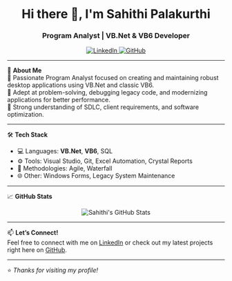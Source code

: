 <h1 align="center">Hi there 👋, I'm Sahithi Palakurthi</h1>
<h3 align="center">Program Analyst | VB.Net & VB6 Developer</h3>

<p align="center">
  <a href="https://www.linkedin.com/in/sahithipalakurthi05/" target="_blank">
    <img src="https://img.shields.io/badge/LinkedIn-blue?style=for-the-badge&logo=linkedin" alt="LinkedIn" />
  </a>
  <a href="https://github.com/SahithiPalakurthi05" target="_blank">
    <img src="https://img.shields.io/badge/GitHub-000?style=for-the-badge&logo=github" alt="GitHub" />
  </a>
</p>

---

🌟 **About Me**  
🔹 Passionate Program Analyst focused on creating and maintaining robust desktop applications using VB.Net and classic VB6.  
🔹 Adept at problem-solving, debugging legacy code, and modernizing applications for better performance.  
🔹 Strong understanding of SDLC, client requirements, and software optimization.

---

🛠️ **Tech Stack**  
- 💻 Languages: **VB.Net**, **VB6**, SQL  
- ⚙️ Tools: Visual Studio, Git, Excel Automation, Crystal Reports  
- 🔧 Methodologies: Agile, Waterfall  
- 🌐 Other: Windows Forms, Legacy System Maintenance

---

📈 **GitHub Stats**
<p align="center">
  <img src="https://github-readme-stats.vercel.app/api?username=SahithiPalakurthi05&show_icons=true&theme=tokyonight" alt="Sahithi's GitHub Stats" />
</p>

---

📫 **Let’s Connect!**  
Feel free to connect with me on [LinkedIn](https://www.linkedin.com/in/sahithipalakurthi05/) or check out my latest projects right here on [GitHub](https://github.com/SahithiPalakurthi05).

---

⭐️ *Thanks for visiting my profile!*
